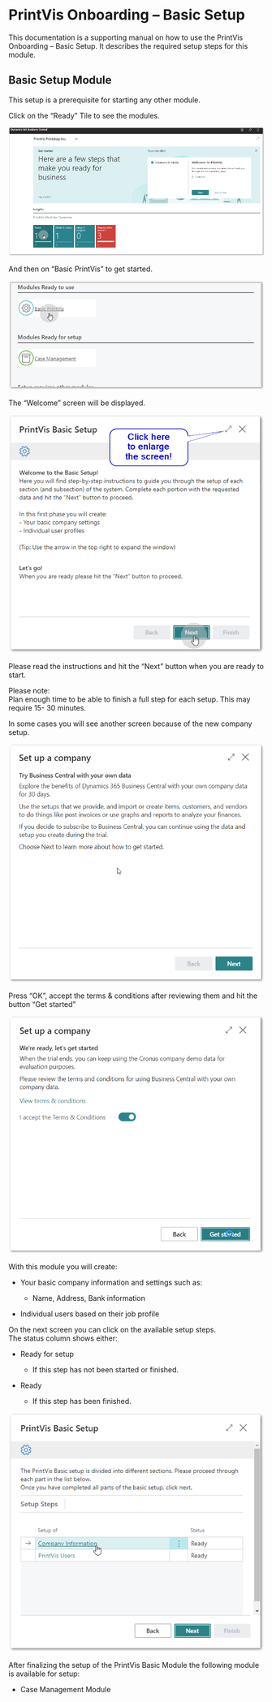 # PrintVis Onboarding – Basic Setup

This documentation is a supporting manual on how to use the PrintVis
Onboarding – Basic Setup. It describes the required setup steps for this
module.

## Basic Setup Module

This setup is a prerequisite for starting any other module.

Click on the “Ready” Tile to see the modules.

![Basic Setup](./assets/0100-image1.png)

And then on “Basic PrintVis” to get started.

![Basic Setup](./assets/0100-image2.png)

The “Welcome” screen will be displayed.

![Basic Setup](./assets/0100-image3.png)

Please read the instructions and hit the “Next” button when you are
ready to start.

Please note:  
Plan enough time to be able to finish a full step for each setup. This
may require 15- 30 minutes.

In some cases you will see another screen because of the new company
setup.

![Basic Setup](./assets/0100-image4.png)

Press “OK”, accept the terms & conditions after reviewing them and hit
the button “Get started”

![Basic Setup](./assets/0100-image5.png)

With this module you will create:

-   Your basic company information and settings such as:

    -   Name, Address, Bank information

-   Individual users based on their job profile

On the next screen you can click on the available setup steps.  
The status column shows either:

-   Ready for setup

    -   If this step has not been started or finished.

-   Ready

    -   If this step has been finished.

![Basic Setup](./assets/0100-image6.png)

After finalizing the setup of the PrintVis Basic Module the following
module is available for setup:

-   Case Management Module
